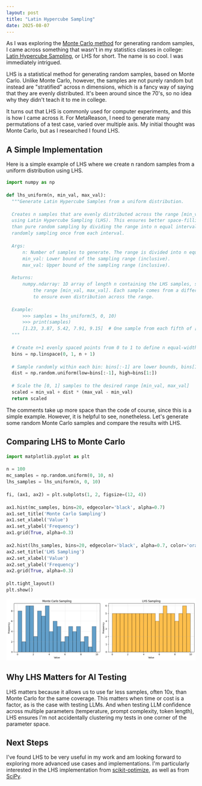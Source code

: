 ```yaml
---
layout: post
title: "Latin Hypercube Sampling"
date: 2025-08-07
---
```


As I was exploring the [Monte Carlo method](https://en.wikipedia.org/wiki/Monte_Carlo_method) for generating random samples, I came across something that wasn't in my statistics classes in college: [Latin Hypercube Sampling](https://en.wikipedia.org/wiki/Latin_hypercube_sampling), or LHS for short. The name is so cool. I was immediately intrigued.

LHS is a statistical method for generating random samples, based on Monte Carlo. Unlike Monte Carlo, however, the samples are not purely random but instead are "stratified" across n dimensions, which is a fancy way of saying that they are evenly distributed. It's been around since the 70's, so no idea why they didn't teach it to me in college. 

It turns out that LHS is commonly used for computer experiments, and this is how I came across it. For MetaReason, I need to generate many permutations of a test case, varied over multiple axis. My initial thought was Monte Carlo, but as I researched I found LHS.

## A Simple Implementation 

Here is a simple example of LHS where we create n random samples from a uniform distribution using LHS.

```python
import numpy as np

def lhs_uniform(n, min_val, max_val):
  """Generate Latin Hypercube Samples from a uniform distribution.
    
  Creates n samples that are evenly distributed across the range [min_val, max_val]
  using Latin Hypercube Sampling (LHS). This ensures better space-filling properties
  than pure random sampling by dividing the range into n equal intervals and 
  randomly sampling once from each interval.
  
  Args:
      n: Number of samples to generate. The range is divided into n equal intervals.
      min_val: Lower bound of the sampling range (inclusive).
      max_val: Upper bound of the sampling range (inclusive).
  
  Returns:
      numpy.ndarray: 1D array of length n containing the LHS samples, scaled to
          the range [min_val, max_val]. Each sample comes from a different interval
          to ensure even distribution across the range.
  
  Example:
      >>> samples = lhs_uniform(5, 0, 10)
      >>> print(samples)
      [1.23, 3.87, 5.42, 7.91, 9.15]  # One sample from each fifth of [0, 10]
  """

  # Create n+1 evenly spaced points from 0 to 1 to define n equal-width bins
  bins = np.linspace(0, 1, n + 1)
  
  # Sample randomly within each bin: bins[:-1] are lower bounds, bins[1:] are upper bounds
  dist = np.random.uniform(low=bins[:-1], high=bins[1:])
  
  # Scale the [0, 1] samples to the desired range [min_val, max_val]
  scaled = min_val + dist * (max_val - min_val)
  return scaled
```

The comments take up more space than the code of course, since this is a simple example. However, it is helpful to see, nonetheless. Let's generate some random Monte Carlo samples and compare the results with LHS.

## Comparing LHS to Monte Carlo

```python
import matplotlib.pyplot as plt

n = 100
mc_samples = np.random.uniform(0, 10, n)
lhs_samples = lhs_uniform(n, 0, 10)

fi, (ax1, ax2) = plt.subplots(1, 2, figsize=(12, 4))

ax1.hist(mc_samples, bins=20, edgecolor='black', alpha=0.7)
ax1.set_title('Monte Carlo Sampling')
ax1.set_xlabel('Value')
ax1.set_ylabel('Frequency')
ax1.grid(True, alpha=0.3)

ax2.hist(lhs_samples, bins=20, edgecolor='black', alpha=0.7, color='orange')
ax2.set_title('LHS Sampling')
ax2.set_xlabel('Value')
ax2.set_ylabel('Frequency')
ax2.grid(True, alpha=0.3)

plt.tight_layout()
plt.show()

```

![Monte Carlo vs LHS Sampling](/assets/images/2025-08-07-lhs-sampling.png)

## Why LHS Matters for AI Testing

LHS matters because it allows us to use far less samples, often 10x, than Monte Carlo for the same coverage. This matters when time or cost is a factor, as is the case with testing LLMs. And when testing LLM confidence across multiple parameters (temperature, prompt complexity, token length), LHS ensures I'm not accidentally clustering my tests in one corner of the parameter space.

## Next Steps

I've found LHS to be very useful in my work and am looking forward to exploring more advanced use cases and implementations. I'm particularly interested in the LHS implementation from [scikit-optimize](https://scikit-optimize.github.io/stable/modules/generated/skopt.sampler.Lhs.html?highlight=lhs#skopt.sampler.Lhs), as well as from [SciPy](https://docs.scipy.org/doc/scipy/reference/generated/scipy.stats.qmc.LatinHypercube.html). 